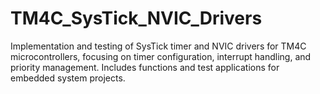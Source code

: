 # TM4C_SysTick_NVIC_Drivers
Implementation and testing of SysTick timer and NVIC drivers for TM4C microcontrollers, focusing on timer configuration, interrupt handling, and priority management. Includes functions and test applications for embedded system projects.
